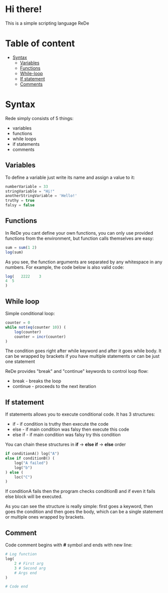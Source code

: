 # Hi there!
This is a simple scripting language ReDe

# Table of content
 - [Syntax](#syntax)
     - [Variables](#variables)
     - [Functions](#functions)
     - [While-loop](#while-loop)
     - [If statement](#if-statement)
     - [Comments](#comment)


# Syntax
Rede simply consists of 5 things:
 - variables
 - functions
 - while loops
 - if statements
 - comments

## Variables
To define a variable just write its name and assign a value to it:
```ts
numberVariable = 33
stringVariable = "Hi!"
anotherStringVariable = 'Hello!'
truthy = true
falsy = false
```

## Functions
In ReDe you cant define your own functions, you can only use provided functions from the environment, but function calls themselves are easy:
```ts
sum = sum(1 2)
log(sum)
```
As you see, the function arguments are separated by any whitespace in any numbers. For example, the code below is also valid code:
```ts
log(   2222    3     
4  5
)
```

## While loop
Simple conditional loop:
```ts
counter = 0
while not(eq(counter 10)) (
    log(counter)
    counter = incr(counter)
)
```
The condition goes right after while keyword and after it goes while body. 
It can be wrapped by brackets if you have multiple statements or can be just one statement

ReDe provides "break" and "continue" keywords to control loop flow:
 - break - breaks the loop
 - continue - proceeds to the next iteration


## If statement
If statements allows you to execute conditional code. It has 3 structures:
 - if - if condition is truthy then execute the code
 - else - if main condition was falsy then execute this code
 - else if - if main condition was falsy try this condition

You can chain these structures in **if** -> **else if** -> **else** order
```python
if conditionA() log("A")
else if conditionB() (
    log("A failed")
    log("b")
) else (
    loc("C")
)
```
If conditionA fails then the program checks conditionB and if even it fails else block will be executed.

As you can see the structure is really simple: first goes a keyword, then goes the condition and then goes the body, which can be a single statement or multiple ones wrapped by brackets.


## Comment
Code comment begins with **#** symbol and ends with new line:
```python
# Log function
log(
    2 # First arg
    3 # Second arg
    # Args end
)

# Code end
```
